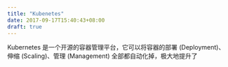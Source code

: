```yaml
---
title: "Kubenetes"
date: 2017-09-17T15:40:43+08:00
draft: true
---
```


Kubernetes 是一个开源的容器管理平台，它可以将容器的部署 (Deployment)、伸缩 (Scaling)、管理 (Management) 全部都自动化掉，极大地提升了


